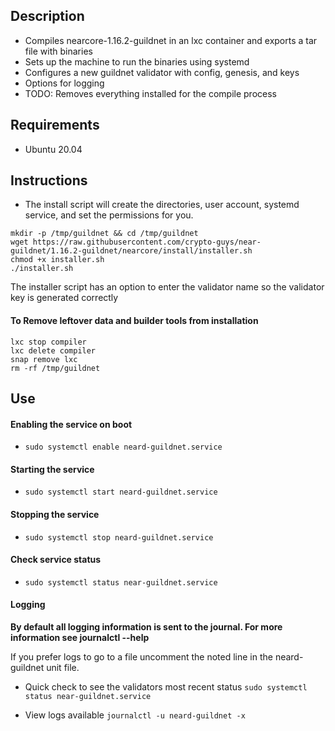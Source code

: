## Description

- Compiles nearcore-1.16.2-guildnet in an lxc container and exports a tar file with binaries
- Sets up the machine to run the binaries using systemd 
- Configures a new guildnet validator with config, genesis, and keys
- Options for logging
- TODO: Removes everything installed for the compile process

## Requirements

- Ubuntu 20.04 
    
## Instructions

- The install script will create the directories, user account, systemd service, and set the permissions for you.

```
mkdir -p /tmp/guildnet && cd /tmp/guildnet
wget https://raw.githubusercontent.com/crypto-guys/near-guildnet/1.16.2-guildnet/nearcore/install/installer.sh
chmod +x installer.sh
./installer.sh
```

The installer script has an option to enter the validator name so the validator key is generated correctly


#### To Remove leftover data and builder tools from installation
```
lxc stop compiler
lxc delete compiler
snap remove lxc
rm -rf /tmp/guildnet
```

## Use


#### Enabling the service on boot
- ```sudo systemctl enable neard-guildnet.service```

#### Starting the service 
- ```sudo systemctl start neard-guildnet.service```

#### Stopping the service 
- ```sudo systemctl stop neard-guildnet.service```

#### Check service status 
- ```sudo systemctl status near-guildnet.service```

#### Logging

**By default all logging information is sent to the journal. For more information see journalctl --help**

If you prefer logs to go to a file uncomment the noted line in the neard-guildnet unit file.

- Quick check to see the validators most recent status
    ```sudo systemctl status near-guildnet.service```

- View logs available
    ```journalctl -u neard-guildnet -x```
    ```journalctl --help"


